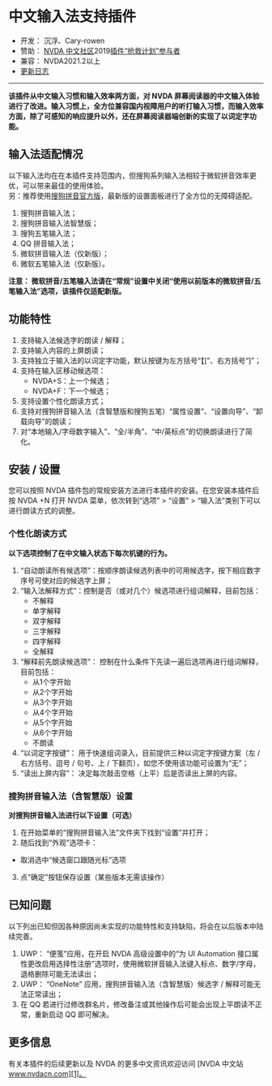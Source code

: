 # 中文输入法支持插件

* 开发： 沉浮、Cary-rowen
* 赞助： [NVDA 中文社区][1]2019[插件“抢救计划”参与者][2]
* 兼容： NVDA2021.2以上
* [更新日志](./changes.html)

---

**该插件从中文输入习惯和输入效率两方面，对 NVDA 屏幕阅读器的中文输入体验进行了改进。输入习惯上，全方位兼容国内视障用户的听打输入习惯，而输入效率方面，除了可感知的响应提升以外，还在屏幕阅读器端创新的实现了以词定字功能。**

## 输入法适配情况

以下输入法均在在本插件支持范围内，但搜狗系列输入法相较于微软拼音效率更优，可以带来最佳的使用体验。  
另：推荐使用[搜狗拼音官方版][3]，最新版的设置面板进行了全方位的无障碍适配。

1. 搜狗拼音输入法；
2. 搜狗拼音输入法智慧版；
3. 搜狗五笔输入法；
4. QQ 拼音输入法；
5. 微软拼音输入法（仅新版）；
6. 微软五笔输入法（仅新版）。

**注意： 微软拼音/五笔输入法请在“常规”设置中关闭“使用以前版本的微软拼音/五笔输入法”选项，该插件仅适配新版。**


## 功能特性

1. 支持输入法候选字的朗读 / 解释；
2. 支持输入内容的上屏朗读；
3. 支持独立于输入法的以词定字功能，默认按键为左方括号“【[”、右方括号“]”；
4. 支持在输入区移动候选项：
    - NVDA+S：上一个候选；
    - NVDA+F：下一个候选；
5. 支持设置个性化朗读方式；
6. 支持对搜狗拼音输入法（含智慧版和搜狗五笔）“属性设置”、“设置向导”、“卸载向导”的朗读；
7. 对“本地输入/字母数字输入”、“全/半角”、“中/英标点”的切换朗读进行了简化。

## 安装 / 设置

您可以按照 NVDA 插件包的常规安装方法进行本插件的安装。在您安装本插件后按 NVDA +N 打开 NVDA 菜单，依次转到“选项” > “设置” > “输入法”类别下可以进行朗读方式的调整。

### 个性化朗读方式

**以下选项控制了在中文输入状态下每次机键的行为。**

1. “自动朗读所有候选项”：按顺序朗读候选列表中的可用候选字，按下相应数字序号可使对应的候选字上屏；
2. “输入法解释方式”：控制是否（或对几个）候选项进行组词解释，目前包括：
    - 不解释
    - 单字解释
    - 双字解释
    - 三字解释
    - 四字解释
    - 全解释
3. “解释前先朗读候选项”： 控制在什么条件下先读一遍后选项再进行组词解释，目前包括：
    - 从1个字开始
    - 从2个字开始
    - 从3个字开始
    - 从4个字开始
    - 从5个字开始
    - 从6个字开始
    - 不朗读
3. “以词定字按键”： 用于快速组词录入，目前提供三种以词定字按键方案（左 / 右方括号、逗号 / 句号、上 / 下翻页），如您不使用该功能可设置为“无”；
4. “读出上屏内容”： 决定每次敲击空格（上平）后是否读出上屏的内容。


### 搜狗拼音输入法（含智慧版）设置

**对搜狗拼音输入法进行以下设置（可选）**

1. 在开始菜单的“搜狗拼音输入法”文件夹下找到“设置”并打开；
2. 随后找到“外观”选项卡：
  - 取消选中“候选窗口跟随光标”选项
3. 点“确定”按钮保存设置（某些版本无需该操作）

## 已知问题

以下列出已知但因各种原因尚未实现的功能特性和支持缺陷，将会在以后版本中陆续完善。

1. UWP： “便笺”应用，在开启 NVDA 高级设置中的“为 UI Automation 接口属性更改启用选择性注册”选项时，使用微软拼音输入法键入标点、数字/字母，退格删除可能无法读出；
2. UWP： “OneNote” 应用，搜狗拼音输入法（含智慧版）候选字 / 解释可能无法正常读出；
3. 在 QQ 若进行过修改群名片，修改备注或其他操作后可能会出现上平朗读不正常，重新启动 QQ 即可解决。

## 更多信息

有关本插件的后续更新以及 NVDA 的更多中文资讯欢迎访问 [NVDA 中文站 www.nvdacn.com][1]。

[1]:https://www.nvdacn.com/
[2]:https://nvdacn.com/index.php/archives/806/
[3]: https://shurufa.sogou.com/
